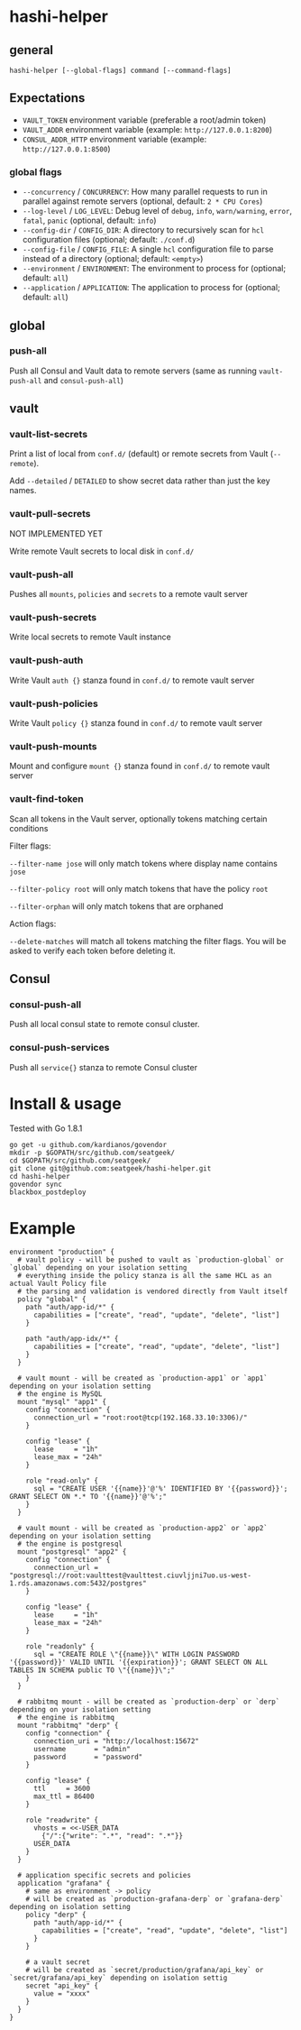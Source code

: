 # hashi-helper

## general

```shell
hashi-helper [--global-flags] command [--command-flags]
```

## Expectations

- `VAULT_TOKEN` environment variable (preferable a root/admin token)
- `VAULT_ADDR` environment variable (example: `http://127.0.0.1:8200`)
- `CONSUL_ADDR_HTTP` environment variable (example: `http://127.0.0.1:8500`)

### global flags

- `--concurrency` / `CONCURRENCY`: How many parallel requests to run in parallel against remote servers (optional, default: `2 * CPU Cores`)
- `--log-level` / `LOG_LEVEL`: Debug level of `debug`, `info`, `warn/warning`, `error`, `fatal`, `panic` (optional, default: `info`)
- `--config-dir` / `CONFIG_DIR`: A directory to recursively scan for `hcl` configuration files (optional; default: `./conf.d`)
- `--config-file` / `CONFIG_FILE`: A single `hcl` configuration file to parse instead of a directory (optional; default: `<empty>`)
- `--environment` / `ENVIRONMENT`: The environment to process for (optional; default: `all`)
- `--application` / `APPLICATION`: The application to process for (optional; default: `all`)

## global

### push-all

Push all Consul and Vault data to remote servers (same as running `vault-push-all` and `consul-push-all`)

## vault

### vault-list-secrets

Print a list of local from `conf.d/` (default) or remote secrets from Vault (`--remote`).

Add `--detailed` / `DETAILED` to show secret data rather than just the key names.

### vault-pull-secrets

NOT IMPLEMENTED YET

Write remote Vault secrets to local disk in `conf.d/`

### vault-push-all

Pushes all  `mounts`, `policies` and `secrets` to a remote vault server

### vault-push-secrets

Write local secrets to remote Vault instance

### vault-push-auth

Write Vault `auth {}` stanza found in `conf.d/` to remote vault server

### vault-push-policies

Write Vault `policy {}` stanza found in `conf.d/` to remote vault server

### vault-push-mounts

Mount and configure `mount {}` stanza found in `conf.d/` to remote vault server

### vault-find-token

Scan all tokens in the Vault server, optionally tokens matching certain conditions

Filter flags:

`--filter-name jose` will only match tokens where display name contains `jose`

`--filter-policy root` will only match tokens that have the policy `root`

`--filter-orphan` will only match tokens that are orphaned

Action flags:

`--delete-matches` will match all tokens matching the filter flags. You will be asked to verify each token before deleting it.

## Consul

### consul-push-all

Push all local consul state to remote consul cluster.

### consul-push-services

Push all `service{}` stanza to remote Consul cluster

# Install & usage

Tested with Go 1.8.1

```
go get -u github.com/kardianos/govendor
mkdir -p $GOPATH/src/github.com/seatgeek/
cd $GOPATH/src/github.com/seatgeek/
git clone git@github.com:seatgeek/hashi-helper.git
cd hashi-helper
govendor sync
blackbox_postdeploy
```

# Example

```hcl
environment "production" {
  # vault policy - will be pushed to vault as `production-global` or `global` depending on your isolation setting
  # everything inside the policy stanza is all the same HCL as an actual Vault Policy file
  # the parsing and validation is vendored directly from Vault itself
  policy "global" {
    path "auth/app-id/*" {
      capabilities = ["create", "read", "update", "delete", "list"]
    }

    path "auth/app-idx/*" {
      capabilities = ["create", "read", "update", "delete", "list"]
    }
  }

  # vault mount - will be created as `production-app1` or `app1` depending on your isolation setting
  # the engine is MySQL
  mount "mysql" "app1" {
    config "connection" {
      connection_url = "root:root@tcp(192.168.33.10:3306)/"
    }

    config "lease" {
      lease     = "1h"
      lease_max = "24h"
    }

    role "read-only" {
      sql = "CREATE USER '{{name}}'@'%' IDENTIFIED BY '{{password}}'; GRANT SELECT ON *.* TO '{{name}}'@'%';"
    }
  }

  # vault mount - will be created as `production-app2` or `app2` depending on your isolation setting
  # the engine is postgresql
  mount "postgresql" "app2" {
    config "connection" {
      connection_url = "postgresql://root:vaulttest@vaulttest.ciuvljjni7uo.us-west-1.rds.amazonaws.com:5432/postgres"
    }

    config "lease" {
      lease     = "1h"
      lease_max = "24h"
    }

    role "readonly" {
      sql = "CREATE ROLE \"{{name}}\" WITH LOGIN PASSWORD '{{password}}' VALID UNTIL '{{expiration}}'; GRANT SELECT ON ALL TABLES IN SCHEMA public TO \"{{name}}\";"
    }
  }

  # rabbitmq mount - will be created as `production-derp` or `derp` depending on your isolation setting
  # the engine is rabbitmq
  mount "rabbitmq" "derp" {
    config "connection" {
      connection_uri = "http://localhost:15672"
      username       = "admin"
      password       = "password"
    }

    config "lease" {
      ttl     = 3600
      max_ttl = 86400
    }

    role "readwrite" {
      vhosts = <<-USER_DATA
        {"/":{"write": ".*", "read": ".*"}}
      USER_DATA
    }
  }

  # application specific secrets and policies
  application "grafana" {
    # same as environment -> policy
    # will be created as `production-grafana-derp` or `grafana-derp` depending on isolation setting
    policy "derp" {
      path "auth/app-id/*" {
        capabilities = ["create", "read", "update", "delete", "list"]
      }
    }

    # a vault secret
    # will be created as `secret/production/grafana/api_key` or `secret/grafana/api_key` depending on isolation settig
    secret "api_key" {
      value = "xxxx"
    }
  }
}
```
